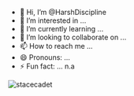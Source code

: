 - 👋 Hi, I’m @HarshDiscipline
- 👀 I’m interested in ... 
- 🌱 I’m currently learning ... 
- 💞️ I’m looking to collaborate on ... 
- 📫 How to reach me ...
- 😄 Pronouns: ... 
- ⚡ Fun fact: ... n.a

<!---
HarshDiscipline/HarshDiscipline is a ✨ special(????) ✨ repository because its `README.md` (this file) appears on your GitHub profile.
You can click the Preview link to take a look at your changes.
--->
![stacecadet](https://github.com/HarshDiscipline/HarshDiscipline/assets/159744616/de045e9d-fd2a-415f-a686-35b48edbe6aa)
